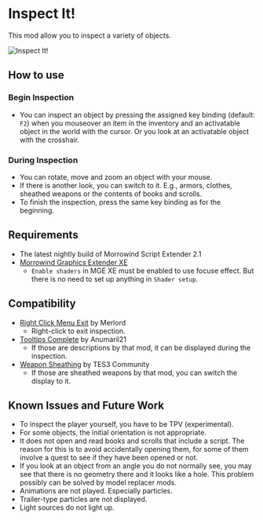 # Inspect It!
This mod allow you to inspect a variety of objects.

![Inspect It!](InspectIt.gif)

## How to use
### Begin Inspection
- You can inspect an object by pressing the assigned key binding (default: `F2`) when you mouseover an item in the inventory and an activatable object in the world with the cursor. Or you look at an activatable object with the crosshair.

### During Inspection
- You can rotate, move and zoom an object with your mouse.
- If there is another look, you can switch to it. E.g., armors, clothes, sheathed weapons or the contents of books and scrolls.
- To finish the inspection, press the same key binding as for the beginning.

## Requirements
- The latest nightly build of Morrowind Script Extender 2.1
- [Morrowind Graphics Extender XE](https://www.nexusmods.com/morrowind/mods/41102)
    - `Enable shaders` in MGE XE must be enabled to use focuse effect. But there is no need to set up anything in `Shader setup`.

## Compatibility
- [Right Click Menu Exit](https://www.nexusmods.com/morrowind/mods/48458) by Merlord
  - Right-click to exit inspection.
- [Tooltips Complete](https://www.nexusmods.com/morrowind/mods/46842) by Anumaril21
  - If those are descriptions by that mod, it can be displayed during the inspection.
- [Weapon Sheathing](https://www.nexusmods.com/morrowind/mods/46069) by TES3 Community
  - If those are sheathed weapons by that mod, you can switch the display to it.

## Known Issues and Future Work
- To inspect the player yourself, you have to be TPV (experimental).
- For some objects, the initial orientation is not appropriate.
- It does not open and read books and scrolls that include a script. The reason for this is to avoid accidentally opening them, for some of them involve a quest to see if they have been opened or not.
- If you look at an object from an angle you do not normally see, you may see that there is no geometry there and it looks like a hole. This problem possibly can be solved by model replacer mods.
- Animations are not played. Especially particles.
- Trailer-type particles are not displayed.
- Light sources do not light up.
